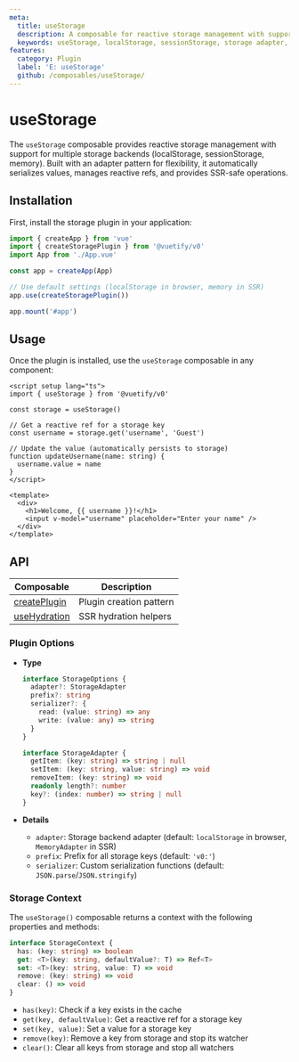 ```yaml
---
meta:
  title: useStorage
  description: A composable for reactive storage management with support for localStorage, sessionStorage, and custom adapters. Provides automatic serialization, caching, and SSR-safe operations.
  keywords: useStorage, localStorage, sessionStorage, storage adapter, reactive storage, composable
features:
  category: Plugin
  label: 'E: useStorage'
  github: /composables/useStorage/
---
```


# useStorage

The `useStorage` composable provides reactive storage management with support for multiple storage backends (localStorage, sessionStorage, memory). Built with an adapter pattern for flexibility, it automatically serializes values, manages reactive refs, and provides SSR-safe operations.

<DocsPageFeatures :frontmatter />

## Installation

First, install the storage plugin in your application:

```ts
import { createApp } from 'vue'
import { createStoragePlugin } from '@vuetify/v0'
import App from './App.vue'

const app = createApp(App)

// Use default settings (localStorage in browser, memory in SSR)
app.use(createStoragePlugin())

app.mount('#app')
```

## Usage

Once the plugin is installed, use the `useStorage` composable in any component:

```vue
<script setup lang="ts">
import { useStorage } from '@vuetify/v0'

const storage = useStorage()

// Get a reactive ref for a storage key
const username = storage.get('username', 'Guest')

// Update the value (automatically persists to storage)
function updateUsername(name: string) {
  username.value = name
}
</script>

<template>
  <div>
    <h1>Welcome, {{ username }}!</h1>
    <input v-model="username" placeholder="Enter your name" />
  </div>
</template>
```

## API


| Composable | Description |
|---|---|
| [createPlugin](/composables/foundation/create-plugin) | Plugin creation pattern |
| [useHydration](/composables/plugins/use-hydration) | SSR hydration helpers |
### Plugin Options

- **Type**

  ```ts
  interface StorageOptions {
    adapter?: StorageAdapter
    prefix?: string
    serializer?: {
      read: (value: string) => any
      write: (value: any) => string
    }
  }

  interface StorageAdapter {
    getItem: (key: string) => string | null
    setItem: (key: string, value: string) => void
    removeItem: (key: string) => void
    readonly length?: number
    key?: (index: number) => string | null
  }
  ```

- **Details**

  - `adapter`: Storage backend adapter (default: `localStorage` in browser, `MemoryAdapter` in SSR)
  - `prefix`: Prefix for all storage keys (default: `'v0:'`)
  - `serializer`: Custom serialization functions (default: `JSON.parse`/`JSON.stringify`)

### Storage Context

The `useStorage()` composable returns a context with the following properties and methods:

```ts
interface StorageContext {
  has: (key: string) => boolean
  get: <T>(key: string, defaultValue?: T) => Ref<T>
  set: <T>(key: string, value: T) => void
  remove: (key: string) => void
  clear: () => void
}
```

- `has(key)`: Check if a key exists in the cache
- `get(key, defaultValue)`: Get a reactive ref for a storage key
- `set(key, value)`: Set a value for a storage key
- `remove(key)`: Remove a key from storage and stop its watcher
- `clear()`: Clear all keys from storage and stop all watchers

